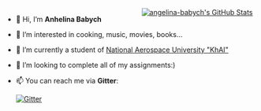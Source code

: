  <div style="float: right;"> <a href="https://awesome-github-stats.azurewebsites.net/index.html??cardType=level&theme=dark">    <img  alt="angelina-babych's GitHub Stats" src="https://awesome-github-stats.azurewebsites.net/user-stats/angelina-babych?cardType=level&theme=dark" />  </a></div>
 
- 👋 Hi, I’m **Anhelina Babych**
- 👀 I’m interested in cooking, music, movies, books...
- 🌱 I’m currently a student of [National Aerospace University "KhAI"](https://khai.edu/en/)
- 💞️ I’m looking to complete all of my assignments:)
- 📫 You can reach me via **Gitter**:

  [![Gitter](https://badges.gitter.im/angelina-babych/community.svg)](https://gitter.im/angelina-babych/community?utm_source=badge&utm_medium=badge&utm_campaign=pr-badge&theme=dark)
